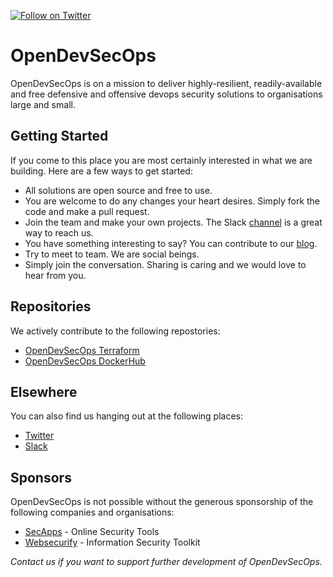 [![Follow on Twitter](https://img.shields.io/twitter/follow/opendevsecops.svg?logo=twitter)](https://twitter.com/opendevsecops)

# OpenDevSecOps

OpenDevSecOps is on a mission to deliver highly-resilient, readily-available and free defensive and offensive devops security solutions to organisations large and small.

## Getting Started

If you come to this place you are most certainly interested in what we are building. Here are a few ways to get started:

* All solutions are open source and free to use.
* You are welcome to do any changes your heart desires. Simply fork the code and make a pull request.
* Join the team and make your own projects. The Slack [channel](https://join.slack.com/t/opendevsecops/shared_invite/enQtNDg5NTAyNzAwNDk3LTBiM2VkMmU5MjllMTNhMTEyMzlmZDJlZGMyNDIzOTQzNzdhOTczODBiOTlhY2RhZDM0NmM4MjE1MTA0MTM0OGI) is a great way to reach us.
* You have something interesting to say? You can contribute to our [blog](https://github.com/opendevsecops/www).
* Try to meet to team. We are social beings.
* Simply join the conversation. Sharing is caring and we would love to hear from you.

## Repositories

We actively contribute to the following repostories:

* [OpenDevSecOps Terraform](https://registry.terraform.io/modules/opendevsecops)
* [OpenDevSecOps DockerHub](https://hub.docker.com/u/opendevsecops)

## Elsewhere

You can also find us hanging out at the following places:

* [Twitter](https://twitter.com/opendevsecops)
* [Slack](https://join.slack.com/t/opendevsecops/shared_invite/enQtNDg5NTAyNzAwNDk3LTBiM2VkMmU5MjllMTNhMTEyMzlmZDJlZGMyNDIzOTQzNzdhOTczODBiOTlhY2RhZDM0NmM4MjE1MTA0MTM0OGI)

## Sponsors

OpenDevSecOps is not possible without the generous sponsorship of the following companies and organisations:

* [SecApps](https://secapps.org) - Online Security Tools
* [Websecurify](https://websecurify.com) - Information Security Toolkit

_Contact us if you want to support further development of OpenDevSecOps._
